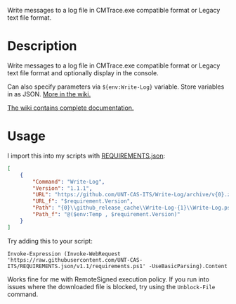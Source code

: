 Write messages to a log file in CMTrace.exe compatible format or Legacy text file format.

# Description

Write messages to a log file in CMTrace.exe compatible format or Legacy text file format and optionally display in the console.

Can also specify parameters via `${env:Write-Log}` variable. Store variables in as JSON. [More in the wiki.](../../wiki/WriteLog-Environment-Variable)

[The wiki contains complete documentation.](../../wiki)

# Usage

I import this into my scripts with [REQUIREMENTS.json](/UNT-CAS-ITS/REQUIREMENTS.json):

```json
[
    {
        "Command": "Write-Log",
        "Version": "1.1.1",
        "URL": "https://github.com/UNT-CAS-ITS/Write-Log/archive/v{0}.zip",
        "URL_f": "$requirement.Version",
        "Path": "{0}\\github_release_cache\\Write-Log-{1}\\Write-Log.ps1",
        "Path_f": "@($env:Temp , $requirement.Version)"
    }
]
```

Try adding this to your script:

```posh
Invoke-Expression (Invoke-WebRequest 'https://raw.githubusercontent.com/UNT-CAS-ITS/REQUIREMENTS.json/v1.1/requirements.ps1' -UseBasicParsing).Content
```

Works fine for me with RemoteSigned execution policy.  If you run into issues where the downloaded file is blocked, try using the `Unblock-File` command.
